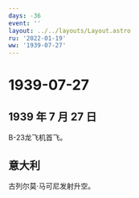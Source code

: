 ```yaml
---
days: -36
event: ''
layout: ../../layouts/Layout.astro
ru: '2022-01-19'
ww: '1939-07-27'
---
```


# 1939-07-27

## 1939 年 7 月 27 日

B-23龙飞机首飞。

## 意大利

古列尔莫·马可尼发射升空。
